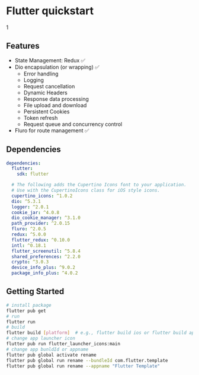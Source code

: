 # Flutter quickstart

1

## Features

- State Management: Redux ✅
- Dio encapsulation (or wrapping) ✅
  - Error handling
  - Logging
  - Request cancellation
  - Dynamic Headers
  - Response data processing
  - File upload and download
  - Persistent Cookies
  - Token refresh
  - Request queue and concurrency control
- Fluro for route management ✅

## Dependencies

```yaml
dependencies:
  flutter:
    sdk: flutter

  # The following adds the Cupertino Icons font to your application.
  # Use with the CupertinoIcons class for iOS style icons.
  cupertino_icons: ^1.0.2
  dio: ^5.3.1
  logger: ^2.0.1
  cookie_jar: ^4.0.8
  dio_cookie_manager: ^3.1.0
  path_provider: ^2.0.15
  fluro: ^2.0.5
  redux: ^5.0.0
  flutter_redux: ^0.10.0
  intl: ^0.18.1
  flutter_screenutil: ^5.8.4
  shared_preferences: ^2.2.0
  crypto: ^3.0.3
  device_info_plus: ^9.0.2
  package_info_plus: ^4.0.2
```

## Getting Started

```bash
# install package
flutter pub get
# run
flutter run
# build
flutter build [platform]  # e.g., flutter build ios or flutter build apk
# change app launcher icon
flutter pub run flutter_launcher_icons:main
# change app bunldId or appname
flutter pub global activate rename
flutter pub global run rename --bundleId com.flutter.template
flutter pub global run rename --appname "Flutter Template"
```
